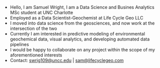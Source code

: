 - Hello, I am Samuel Wright, I am a Data Science and Busines Analytics MSc student at UNC Charlotte
- Employed as a Data Scientist-Geochemist at Life Cycle Geo LLC
- I moved into data science from the geosciences, and now work at the intersection of the two
- Currently I am interested in predictive modeling of environmental geochemical data, visual analytics, and developing automated data pipelines
- I would be happy to collaborate on any project within the scope of my aforementioned interests
- Contact: swrig109@uncc.edu | sam@lifecyclegeo.com

<!---
sjwright90/sjwright90 is a ✨ special ✨ repository because its `README.md` (this file) appears on your GitHub profile.
You can click the Preview link to take a look at your changes.
--->
